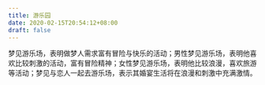 ```yaml
---
title: 游乐园
date: 2020-02-15T20:54:12+08:00
draft: false
---
```


梦见游乐场，表明做梦人需求富有冒险与快乐的活动；男性梦见游乐场，表明他喜欢比较刺激的活动，富有冒险精神；女性梦见游乐场，表明他比较浪漫，喜欢旅游等活动；梦见与恋人一起去游乐场，表示其婚宴生活将在浪漫和刺激中充满激情。